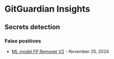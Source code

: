 # GitGuardian Insights

## Secrets detection

### False positives

- [ML model FP Remover V2](https://blog.gitguardian.com/ai-false-positive-remover-v2/) - November 25, 2024
